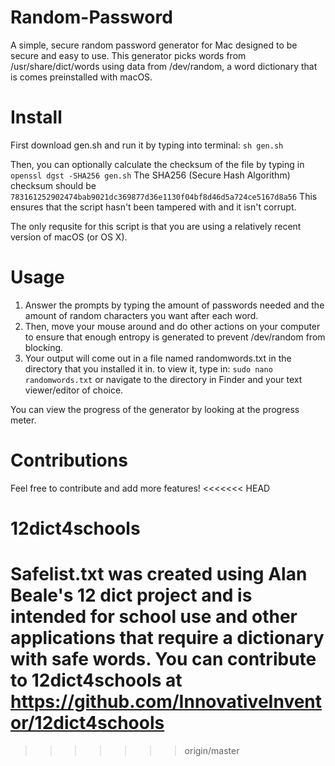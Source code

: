 # Random-Password
A simple, secure random password generator for Mac designed to be secure and easy to use. This generator picks words from /usr/share/dict/words using data from /dev/random, a word dictionary that is comes preinstalled with macOS.

# Install
First download gen.sh and run it by typing into terminal: 
`sh gen.sh`

Then, you can optionally calculate the checksum of the file by typing in
`openssl dgst -SHA256 gen.sh`
The SHA256 (Secure Hash Algorithm) checksum should be `783161252902474bab9021dc369877d36e1130f04bf8d46d5a724ce5167d8a56`
This ensures that the script hasn't been tampered with and it isn't corrupt. 

The only requsite for this script is that you are using a relatively recent version of macOS (or OS X).

# Usage
1. Answer the prompts by typing the amount of passwords needed and the amount of random characters you want after each word. 
2. Then, move your mouse around and do other actions on your computer to ensure that enough entropy is generated to prevent /dev/random from blocking. 
3. Your output will come out in a file named randomwords.txt in the directory that you installed it in. to view it, type in:
`sudo nano randomwords.txt`
or navigate to the directory in Finder and your text viewer/editor of choice.

You can view the progress of the generator by looking at the progress meter.

# Contributions
Feel free to contribute and add more features!
<<<<<<< HEAD

# 12dict4schools
Safelist.txt was created using Alan Beale's 12 dict project and is intended for school use and other applications that require a dictionary with safe words. You can contribute to 12dict4schools at https://github.com/InnovativeInventor/12dict4schools
=======
>>>>>>> origin/master

